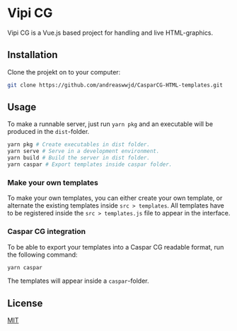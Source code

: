 # Vipi CG

Vipi CG is a Vue.js based project for handling and live HTML-graphics.

## Installation

Clone the projekt on to your computer:

```bash
git clone https://github.com/andreaswwjd/CasparCG-HTML-templates.git
```

## Usage

To make a runnable server, just run ```yarn pkg``` and an executable will be produced in the ```dist```-folder. 

```bash
yarn pkg # Create executables in dist folder.
yarn serve # Serve in a development environment.
yarn build # Build the server in dist folder.
yarn caspar # Export templates inside caspar folder.
```

### Make your own templates

To make your own templates, you can either create your own template, or alternate the existing templates inside ```src > templates```. All templates have to be registered inside the ```src > templates.js``` file to appear in the interface. 

### Caspar CG integration

To be able to export your templates into a Caspar CG readable format, run the following command:

```bash
yarn caspar
```
The templates will appear inside a ```caspar```-folder.


## License
[MIT](https://choosealicense.com/licenses/mit/)